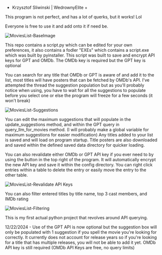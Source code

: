 + Krzysztof Sliwinski | WedrownyElite +

This program is not perfect, and has a lot of querks, but it works! Lol

Everyone is free to use it and add onto it if need be. 

![MoviesList-BaseImage](https://github.com/user-attachments/assets/9a0e64c9-faa1-4a29-ac89-3d915a7289c8)

This repo contains a script.py which can be edited for your own preferences, it also contains a fodler "EXEs" which contains a script.exe which was built by pyinstaller.
This script was built to save and encrypt API keys for GPT and OMDb. The OMDb key is required but the GPT key is optional

You can search for any title that OMDb or GPT is aware of and add it to the list, most titles will have posters that can be fetched by OMDb's API.
I've attempted the thread the suggestion population but as you'll probably notice when using, you have to wait for all the suggestions to populate before you select one or else the program will freeze for a few seconds (it won't break)

![MoviesList-Suggestions](https://github.com/user-attachments/assets/3e5722e8-4b2e-4bbe-986c-424c7c1a2c5c)

You can edit the maximum suggestions that will populate in the update_suggestions method, and within the GPT query in query_llm_for_movies method. (I will probably make a global variable for maximum suggestions for easier modification)
Any titles added to your list is saved and will load on program startup. Title posters are also downloaded and saved within the defined saved data directory for quicker loading.

You can also revalidate either OMDb or GPT API key if you ever need to by using the button in the top right of the program. It will automatically encrypt the new API key and save it within the config directory.
You can right click entries within a table to delete the entry or easily move the entry to the other table.

![MoviesList-Revalidate API Keys](https://github.com/user-attachments/assets/b88d8455-864b-4b28-b687-84aa2d0a6a3b)

You can also filter entered titles by title name, top 3 cast members, and IMDb rating

![MoviesList-Filtering](https://github.com/user-attachments/assets/e8959b44-ce3f-4cff-a990-5498ccd23331)

This is my first actual python project that revolves around API querying.

12/22/2024 - Use of the GPT API is now optional but the suggestion box will only be populated with 1 suggestion if you spell the movie you're looking for correctly. It currently does not account for release years so if you're looking for a title that has multiple releases, you will not be able to add it yet.
OMDb API key is still required (OMDb API Keys are free, no query limits)
